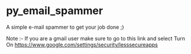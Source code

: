 # py_email_spammer
A simple e-mail spammer to get your job done ;)

Note :-
If you are a gmail user make sure to go to this link and select Turn On
https://www.google.com/settings/security/lesssecureapps
